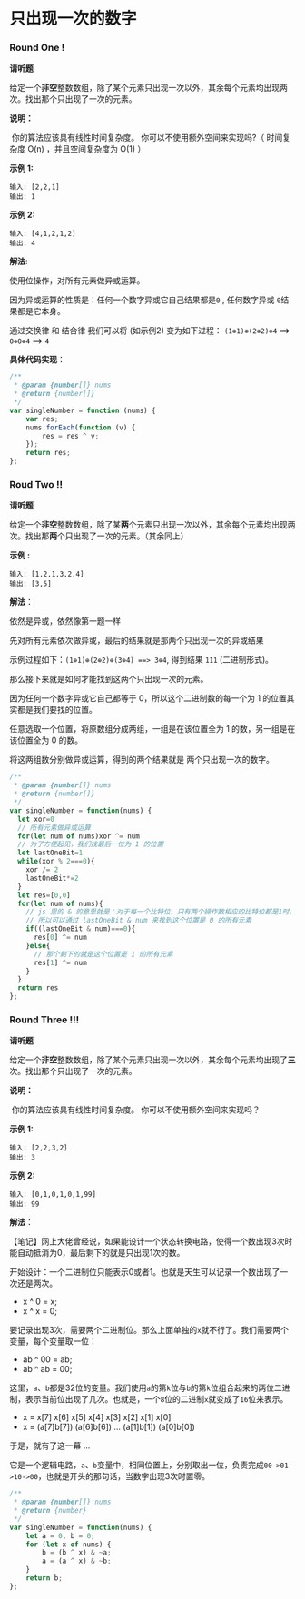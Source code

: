 # 只出现一次的数字

### Round One !

**请听题**

​	给定一个**非空**整数数组，除了某个元素只出现一次以外，其余每个元素均出现两次。找出那个只出现了一次的元素。

**说明：**

​	你的算法应该具有线性时间复杂度。 你可以不使用额外空间来实现吗?（ 时间复杂度 O(n) ，并且空间复杂度为 O(1) ）

**示例 1:**

```
输入: [2,2,1]
输出: 1
```

**示例 2:**

```
输入: [4,1,2,1,2]
输出: 4
```

**解法**:

使用位操作，对所有元素做异或运算。

因为异或运算的性质是：任何一个数字异或它自己结果都是`0` , 任何数字异或 `0`结果都是它本身。

通过交换律 和 结合律 我们可以将 (如示例2) 变为如下过程： `(1⊕1)⊕(2⊕2)⊕4` ==> `0⊕0⊕4` ==> `4`

**具体代码实现**：

```javascript
/**
 * @param {number[]} nums
 * @return {number[]}
 */
var singleNumber = function (nums) {
    var res;
    nums.forEach(function (v) {
        res = res ^ v;
    });
    return res;
};
```



### Roud Two !!

**请听题**

​	给定一个**非空**整数数组，除了某**两**个元素只出现一次以外，其余每个元素均出现两次。找出那**两**个只出现了一次的元素。（其余同上）

**示例 :**

```
输入: [1,2,1,3,2,4]
输出: [3,5]
```

**解法**：

依然是异或，依然像第一题一样

先对所有元素依次做异或，最后的结果就是那两个只出现一次的异或结果

示例过程如下：`(1⊕1)⊕(2⊕2)⊕(3⊕4) ==> 3⊕4`, 得到结果 `111` (二进制形式)。

那么接下来就是如何才能找到这两个只出现一次的元素。 

因为任何一个数字异或它自己都等于 0，所以这个二进制数的每一个为 1 的位置其实都是我们要找的位置。

任意选取一个位置，将原数组分成两组，一组是在该位置全为 1 的数，另一组是在该位置全为 0 的数。

将这两组数分别做异或运算，得到的两个结果就是 两个只出现一次的数字。

```javascript
/**
 * @param {number[]} nums
 * @return {number[]}
 */
var singleNumber = function(nums) {
  let xor=0
  // 所有元素做异或运算
  for(let num of nums)xor ^= num
  // 为了方便起见，我们找最后一位为 1 的位置
  let lastOneBit=1
  while(xor % 2===0){
    xor /= 2
    lastOneBit*=2
  }
  let res=[0,0]
  for(let num of nums){
    // js 里的 & 的意思就是：对于每一个比特位，只有两个操作数相应的比特位都是1时，结果才为1，否则为0。
    // 所以可以通过 lastOneBit & num 来找到这个位置是 0 的所有元素
    if((lastOneBit & num)===0){
      res[0] ^= num
    }else{
      // 那个剩下的就是这个位置是 1 的所有元素
      res[1] ^= num
    }
  }
  return res
};
```

### Round Three !!!

**请听题**

​	给定一个**非空**整数数组，除了某个元素只出现一次以外，其余每个元素均出现了**三**次。找出那个只出现了一次的元素。

**说明：**

​	你的算法应该具有线性时间复杂度。 你可以不使用额外空间来实现吗？

**示例 1:**

```
输入: [2,2,3,2]
输出: 3
```

**示例 2:**

```
输入: [0,1,0,1,0,1,99]
输出: 99
```

**解法**：

【笔记】网上大佬曾经说，如果能设计一个状态转换电路，使得一个数出现3次时能自动抵消为0，最后剩下的就是只出现1次的数。

开始设计：一个二进制位只能表示0或者1。也就是天生可以记录一个数出现了一次还是两次。

- x ^ 0 = x;
- x ^ x = 0;

要记录出现3次，需要两个二进制位。那么上面单独的`x`就不行了。我们需要两个变量，每个变量取一位：

- ab ^ 00 = ab;
- ab ^ ab = 00;

这里，`a`、`b`都是32位的变量。我们使用`a`的第`k`位与`b`的第`k`位组合起来的两位二进制，表示当前位出现了几次。也就是，一个`8`位的二进制`x`就变成了`16`位来表示。

- x = x[7] x[6] x[5] x[4] x[3] x[2] x[1] x[0]
- x = (a[7]b[7]) (a[6]b[6]) ... (a[1]b[1]) (a[0]b[0])

于是，就有了这一幕 ...

它是一个逻辑电路，`a`、`b`变量中，相同位置上，分别取出一位，负责完成`00->01->10->00`，也就是开头的那句话，当数字出现3次时置零。

```javascript
/**
 * @param {number[]} nums
 * @return {number}
 */
var singleNumber = function(nums) {
    let a = 0, b = 0;
    for (let x of nums) {
        b = (b ^ x) & ~a;
        a = (a ^ x) & ~b;
    }
    return b;
};
```

